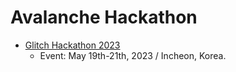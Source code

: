 # Avalanche Hackathon

- [Glitch Hackathon 2023](./glitch/2023)
  - Event: May 19th-21th, 2023 / Incheon, Korea.

